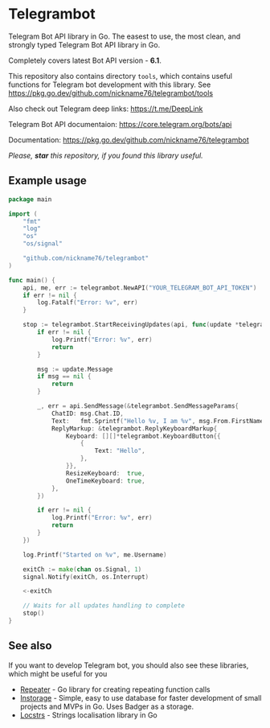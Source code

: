 # Telegrambot

Telegram Bot API library in Go. The easest to use, the most clean, and strongly typed Telegram Bot API library in Go.

Completely covers latest Bot API version - **6.1**.

This repository also contains directory `tools`, which contains useful functions for Telegram bot development with this library. See https://pkg.go.dev/github.com/nickname76/telegrambot/tools

Also check out Telegram deep links: https://t.me/DeepLink

Telegram Bot API documentaion: https://core.telegram.org/bots/api

Documentation: https://pkg.go.dev/github.com/nickname76/telegrambot

*Please, **star** this repository, if you found this library useful.*

## Example usage

```Go
package main

import (
	"fmt"
	"log"
	"os"
	"os/signal"

	"github.com/nickname76/telegrambot"
)

func main() {
	api, me, err := telegrambot.NewAPI("YOUR_TELEGRAM_BOT_API_TOKEN")
	if err != nil {
		log.Fatalf("Error: %v", err)
	}

	stop := telegrambot.StartReceivingUpdates(api, func(update *telegrambot.Update, err error) {
		if err != nil {
			log.Printf("Error: %v", err)
			return
		}

		msg := update.Message
		if msg == nil {
			return
		}

		_, err = api.SendMessage(&telegrambot.SendMessageParams{
			ChatID: msg.Chat.ID,
			Text:   fmt.Sprintf("Hello %v, I am %v", msg.From.FirstName, me.FirstName),
			ReplyMarkup: &telegrambot.ReplyKeyboardMarkup{
				Keyboard: [][]*telegrambot.KeyboardButton{{
					{
						Text: "Hello",
					},
				}},
				ResizeKeyboard:  true,
				OneTimeKeyboard: true,
			},
		})

		if err != nil {
			log.Printf("Error: %v", err)
			return
		}
	})

	log.Printf("Started on %v", me.Username)

	exitCh := make(chan os.Signal, 1)
	signal.Notify(exitCh, os.Interrupt)

	<-exitCh

	// Waits for all updates handling to complete
	stop()
}

```

## See also

If you want to develop Telegram bot, you should also see these libraries, which might be useful for you

- [Repeater](https://github.com/nickname76/repeater) - Go library for creating repeating function calls
- [Instorage](https://github.com/nickname76/instorage) - Simple, easy to use database for faster development of small projects and MVPs in Go. Uses Badger as a storage.
- [Locstrs](https://github.com/nickname76/locstrs) - Strings localisation library in Go
